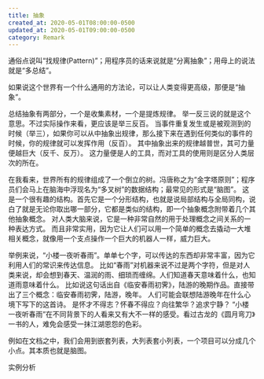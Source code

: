 ```yaml
---
title: 抽象
created_at: 2020-05-01T08:00:00-0500
updated_at: 2020-05-01T09:00:00-0500
category: Remark
---
```


通俗点说叫“找规律(Pattern)”；用程序员的话来说就是“分离抽象”；用母上的说法就是“多总结”。

如果说这个世界有一个什么通用的方法论，可以让人类变得更高级，那便是“抽象”。

总结抽象有两部分，一个是收集素材，一个是提炼规律。
举一反三说的就是这个意思。不过实际操作来看，更应该是举三反百。
当事件重复发生或是被观测到的时候（举三），如果你可以从中抽象出规律，那么接下来在遇到任何类似的事件的时候，你的规律就可以发挥作用（反百）。
其中抽象出来的规律越普世，其可力量便越巨大（反千、反万）。
这力量便是人的工具，而对工具的使用则是区分人类层次的所在。

在我看来，世界所有的规律组成了一个倒立的树。冯唐称之为“金字塔原则”；程序员们会马上在脑海中浮现名为“多叉树”的数据结构；最常见的形式是“脑图”。
这是一个很有趣的结构。首先它是一个分形结构，也就是说局部结构与全局同构，说白了就是无论你取出哪一部分，它都是类似的结构，即一个抽象概念附带着几个其他抽象概念。
对人类大脑来说，它是一种非常自然的用于处理概念之间关系的一种表达方式。
而且非常实用，因为它让人们可以用一个简单的概念去撬动一大堆相关概念，就像用一个支点操作一个巨大的机器人一样，威力巨大。

举例来说，“小楼一夜听春雨”。单单七个字，可以传达的东西却非常丰富，因为它利用人们的常识来传达信息。
比如“春雨”对机器来说不过是两个字符，但是对人类来说，却会想到春天、温润的雨、细琐而缠绵。人们知道春天意味着什么，也知道雨意味着什么。
比如说这句话出自《临安春雨初霁》，陆游的晚期作品。直接带出了三个概念：临安春雨初霁，陆游，晚年。
人们可能会联想陆游晚年在什么心境下写下的这首诗。
是怀才不得志？怀春不得应？向往繁华？追求宁静？
“小楼一夜听春雨”在不同背景下的人看来又有大不一样的感受。看过古龙的《圆月弯刀》一书的人，难免会感受一抹江湖恩怨的色彩。

例如在文档之中，我们会用到嵌套列表，大列表套小列表，一个项目可以分成几个小点。其本质也就是脑图。


实例分析